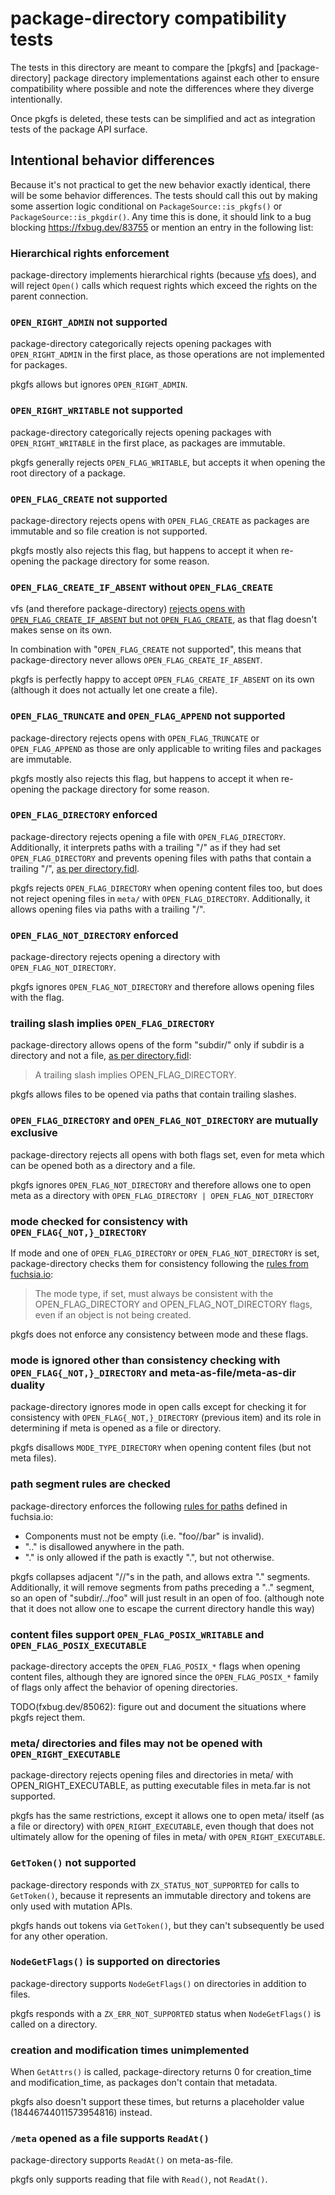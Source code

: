 # package-directory compatibility tests

The tests in this directory are meant to compare the [pkgfs] and
[package-directory] package directory implementations against each other to
ensure compatibility where possible and note the differences where they diverge
intentionally.

[old]: https://cs.opensource.google/fuchsia/fuchsia/+/main:src/sys/pkg/bin/pkgfs/pkgfs/
[new]: https://cs.opensource.google/fuchsia/fuchsia/+/main:src/sys/pkg/lib/package-directory/

Once pkgfs is deleted, these tests can be simplified and act as integration
tests of the package API surface.

## Intentional behavior differences

Because it's not practical to get the new behavior exactly identical, there will
be some behavior differences. The tests should call this out by making some
assertion logic conditional on `PackageSource::is_pkgfs()` or
`PackageSource::is_pkgdir()`. Any time this is done, it should link to a bug
blocking https://fxbug.dev/83755 or mention an entry in the following list:

### Hierarchical rights enforcement

package-directory implements hierarchical rights (because [vfs] does), and will
reject `Open()` calls which request rights which exceed the rights on the parent
connection.

[vfs]: https://cs.opensource.google/fuchsia/fuchsia/+/main:src/lib/storage/vfs/rust/

### `OPEN_RIGHT_ADMIN` not supported

package-directory categorically rejects opening packages with `OPEN_RIGHT_ADMIN`
in the first place, as those operations are not implemented for packages.

pkgfs allows but ignores `OPEN_RIGHT_ADMIN`.

### `OPEN_RIGHT_WRITABLE` not supported

package-directory categorically rejects opening packages with
`OPEN_RIGHT_WRITABLE` in the first place, as packages are immutable.

pkgfs generally rejects `OPEN_FLAG_WRITABLE`, but accepts it when opening the
root directory of a package.

### `OPEN_FLAG_CREATE` not supported

package-directory rejects opens with `OPEN_FLAG_CREATE` as packages are
immutable and so file creation is not supported.

pkgfs mostly also rejects this flag, but happens to accept it when re-opening
the package directory for some reason.

### `OPEN_FLAG_CREATE_IF_ABSENT` without `OPEN_FLAG_CREATE`

vfs (and therefore package-directory)
[rejects opens with `OPEN_FLAG_CREATE_IF_ABSENT` but not `OPEN_FLAG_CREATE`], as
that flag doesn't makes sense on its own.

In combination with "`OPEN_FLAG_CREATE` not supported", this means that
package-directory never allows `OPEN_FLAG_CREATE_IF_ABSENT`.

pkgfs is perfectly happy to accept `OPEN_FLAG_CREATE_IF_ABSENT` on its own
(although it does not actually let one create a file).

[rejects opens with `OPEN_FLAG_CREATE_IF_ABSENT` but not `OPEN_FLAG_CREATE`]: https://cs.opensource.google/fuchsia/fuchsia/+/main:src/lib/storage/vfs/rust/src/directory/common.rs;l=111-114;drc=84109901831eb08168fe3d2c3f9bcdc1844fd564

### `OPEN_FLAG_TRUNCATE` and `OPEN_FLAG_APPEND` not supported

package-directory rejects opens with `OPEN_FLAG_TRUNCATE` or `OPEN_FLAG_APPEND`
as those are only applicable to writing files and packages are immutable.

pkgfs mostly also rejects this flag, but happens to accept it when re-opening
the package directory for some reason.

### `OPEN_FLAG_DIRECTORY` enforced

package-directory rejects opening a file with `OPEN_FLAG_DIRECTORY`.
Additionally, it interprets paths with a trailing "/" as if they had set
`OPEN_FLAG_DIRECTORY` and prevents opening files with paths that contain a
trailing "/", [as per directory.fidl][trailing slash rule].

pkgfs rejects `OPEN_FLAG_DIRECTORY` when opening content files too, but does not
reject opening files in `meta/` with `OPEN_FLAG_DIRECTORY`. Additionally, it
allows opening files via paths with a trailing "/".

### `OPEN_FLAG_NOT_DIRECTORY` enforced

package-directory rejects opening a directory with `OPEN_FLAG_NOT_DIRECTORY`.

pkgfs ignores `OPEN_FLAG_NOT_DIRECTORY` and therefore allows opening files with
the flag.

### trailing slash implies `OPEN_FLAG_DIRECTORY`

package-directory allows opens of the form "subdir/" only if subdir is a
directory and not a file, [as per directory.fidl][trailing slash rule]:

> A trailing slash implies OPEN_FLAG_DIRECTORY.

pkgfs allows files to be opened via paths that contain trailing slashes.

[trailing slash rule]: https://cs.opensource.google/fuchsia/fuchsia/+/main:sdk/fidl/fuchsia.io/directory.fidl;l=190;drc=db4fbde2ad6f3872fe72dd5561265b88c0e0a7df

### `OPEN_FLAG_DIRECTORY` and `OPEN_FLAG_NOT_DIRECTORY` are mutually exclusive

package-directory rejects all opens with both flags set, even for meta which can
be opened both as a directory and a file.

pkgfs ignores `OPEN_FLAG_NOT_DIRECTORY` and therefore allows one to open meta as
a directory with `OPEN_FLAG_DIRECTORY | OPEN_FLAG_NOT_DIRECTORY`

### mode checked for consistency with `OPEN_FLAG{_NOT,}_DIRECTORY`

If mode and one of `OPEN_FLAG_DIRECTORY` or `OPEN_FLAG_NOT_DIRECTORY` is set,
package-directory checks them for consistency following the
[rules from fuchsia.io]:

> The mode type, if set, must always be consistent with the OPEN_FLAG_DIRECTORY
> and OPEN_FLAG_NOT_DIRECTORY flags, even if an object is not being created.

[rules from fuchsia.io]: https://cs.opensource.google/fuchsia/fuchsia/+/main:sdk/fidl/fuchsia.io/io.fidl;drc=87c8cef94d0de07a4d5d430589a0ec0bb9ae5950

pkgfs does not enforce any consistency between mode and these flags.

### mode is ignored other than consistency checking with `OPEN_FLAG{_NOT,}_DIRECTORY` and meta-as-file/meta-as-dir duality

package-directory ignores mode in open calls except for checking it for
consistency with `OPEN_FLAG{_NOT,}_DIRECTORY` (previous item) and its role in
determining if meta is opened as a file or directory.

pkgfs disallows `MODE_TYPE_DIRECTORY` when opening content files (but not meta
files).

### path segment rules are checked

package-directory enforces the following [rules for paths] defined in
fuchsia.io:

*   Components must not be empty (i.e. "foo//bar" is invalid).
*   ".." is disallowed anywhere in the path.
*   "." is only allowed if the path is exactly ".", but not otherwise.

[rules for paths]: https://cs.opensource.google/fuchsia/fuchsia/+/main:sdk/fidl/fuchsia.io/io.fidl;l=870-873;drc=db215d4621cda6044cb68e229c175162fe71b0b5

pkgfs collapses adjacent "//"s in the path, and allows extra "." segments.
Additionally, it will remove segments from paths preceding a ".." segment, so an
open of "subdir/../foo" will just result in an open of foo. (although note that
it does not allow one to escape the current directory handle this way)

### content files support `OPEN_FLAG_POSIX_WRITABLE` and `OPEN_FLAG_POSIX_EXECUTABLE`

package-directory accepts the `OPEN_FLAG_POSIX_*` flags when opening content
files, although they are ignored since the `OPEN_FLAG_POSIX_*` family of flags
only affect the behavior of opening directories.

TODO(fxbug.dev/85062): figure out and document the situations where pkgfs
reject them.

### meta/ directories and files may not be opened with `OPEN_RIGHT_EXECUTABLE`

package-directory rejects opening files and directories in meta/ with
OPEN_RIGHT_EXECUTABLE, as putting executable files in meta.far is not supported.

pkgfs has the same restrictions, except it allows one to open meta/ itself (as a
file or directory) with `OPEN_RIGHT_EXECUTABLE`, even though that does not
ultimately allow for the opening of files in meta/ with `OPEN_RIGHT_EXECUTABLE`.

### `GetToken()` not supported

package-directory responds with `ZX_STATUS_NOT_SUPPORTED` for calls to
`GetToken()`, because it represents an immutable directory and tokens are only
used with mutation APIs.

pkgfs hands out tokens via `GetToken()`, but they can't subsequently be used for
any other operation.

### `NodeGetFlags()` is supported on directories

package-directory supports `NodeGetFlags()` on directories in addition to files.

pkgfs responds with a `ZX_ERR_NOT_SUPPORTED` status when `NodeGetFlags()` is
called on a directory.

### creation and modification times unimplemented

When `GetAttrs()` is called, package-directory returns 0 for creation_time and
modification_time, as packages don't contain that metadata.

pkgfs also doesn't support these times, but returns a placeholder value
(18446744011573954816) instead.

### `/meta` opened as a file supports `ReadAt()`

package-directory supports `ReadAt()` on meta-as-file.

pkgfs only supports reading that file with `Read()`, not `ReadAt()`.
